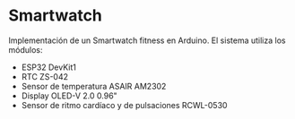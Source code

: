 # Smartwatch

Implementación de un Smartwatch fitness en Arduino. El sistema utiliza los módulos:
- ESP32 DevKit1
- RTC ZS-042
- Sensor de temperatura ASAIR AM2302
- Display OLED-V 2.0 0.96"
- Sensor de ritmo cardíaco y de pulsaciones RCWL-0530
